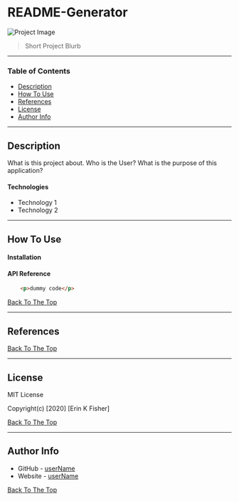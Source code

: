 # README-Generator

![Project Image](project-image-url)

>Short Project Blurb

---

### Table of Contents

* [Description](#description)
* [How To Use](#how-to-use)
* [References](#references)
* [License](#license)
* [Author Info](#author-info)

---

## Description
What is this project about. Who is the User? What is the purpose of this application? 

#### Technologies

- Technology 1
- Technology 2

---

## How To Use

#### Installation



#### API Reference

```html
    <p>dummy code</p>
```
[Back To The Top](README-Generator)

---

## References
[Back To The Top](#README-Generator)

---

## License

MIT License

Copyright(c) [2020] [Erin K Fisher]

[Back To The Top](#README-Generator)

---

## Author Info

- GitHub - [userName](url)
- Website - [userName](url) 

[Back To The Top](#README-Generator)